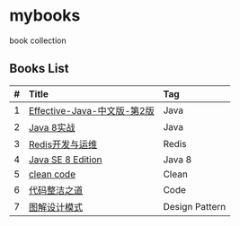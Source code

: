 # mybooks
book collection

##  Books List

| #    | Title                                    | Tag                                      |
| :--- | :--------------------------------------- | :--------------------------------------- |
| 1    | [Effective-Java-中文版-第2版][001]                   |  Java               |
| 2    | [Java 8实战][002] | Java |
| 3    | [Redis开发与运维][003]       | Redis |
| 4    | [Java SE 8 Edition][004]       | Java 8 |
| 5    | [clean code][005]       | Clean |
| 6    | [代码整洁之道][006]       | Code |
| 7    | [图解设计模式][007]       | Design Pattern |

[001]: https://github.com/lingyejun/mybooks/blob/master/Effective-Java-%E4%B8%AD%E6%96%87%E7%89%88-%E7%AC%AC2%E7%89%88.pdf
[002]: https://github.com/lingyejun/mybooks/blob/master/Java%208%E5%AE%9E%E6%88%98.pdf
[003]: https://github.com/lingyejun/mybooks/blob/master/Redis%E5%BC%80%E5%8F%91%E4%B8%8E%E8%BF%90%E7%BB%B4.pdf
[004]: https://github.com/lingyejun/mybooks/blob/master/The%20Java%C2%AE%20Language%20Specification%20Java%20SE%208%20Edition.pdf
[005]: https://github.com/lingyejun/mybooks/blob/master/clean%20code-%E4%BB%A3%E7%A0%81%E6%95%B4%E6%B4%81%E4%B9%8B%E9%81%93%20%E4%B8%AD%E6%96%87%E5%AE%8C%E6%95%B4%E7%89%88-%E5%B8%A6%E4%B9%A6%E7%AD%BE.pdf
[006]: https://github.com/lingyejun/mybooks/blob/master/%E3%80%90%E4%BB%A3%E7%A0%81%E6%95%B4%E6%B4%81%E4%B9%8B%E9%81%93%E3%80%91%E4%B8%AD%E6%96%87%E7%89%88%2B%E9%AB%98%E6%B8%85%E6%89%AB%E6%8F%8F%2B%E7%9B%AE%E5%BD%95.pdf
[007]: https://github.com/lingyejun/mybooks/
